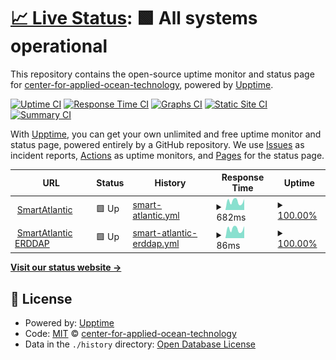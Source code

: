 # [📈 Live Status](https://center-for-applied-ocean-technology.github.io/smartatlantic-monitor): <!--live status--> **🟩 All systems operational**

This repository contains the open-source uptime monitor and status page for [center-for-applied-ocean-technology](https://center-for-applied-ocean-technology.github.io/smartatlantic-monitor), powered by [Upptime](https://github.com/upptime/upptime).

[![Uptime CI](https://github.com/center-for-applied-ocean-technology/smartatlantic-monitor/workflows/Uptime%20CI/badge.svg)](https://github.com/center-for-applied-ocean-technology/smartatlantic-monitor/actions?query=workflow%3A%22Uptime+CI%22)
[![Response Time CI](https://github.com/center-for-applied-ocean-technology/smartatlantic-monitor/workflows/Response%20Time%20CI/badge.svg)](https://github.com/center-for-applied-ocean-technology/smartatlantic-monitor/actions?query=workflow%3A%22Response+Time+CI%22)
[![Graphs CI](https://github.com/center-for-applied-ocean-technology/smartatlantic-monitor/workflows/Graphs%20CI/badge.svg)](https://github.com/center-for-applied-ocean-technology/smartatlantic-monitor/actions?query=workflow%3A%22Graphs+CI%22)
[![Static Site CI](https://github.com/center-for-applied-ocean-technology/smartatlantic-monitor/workflows/Static%20Site%20CI/badge.svg)](https://github.com/center-for-applied-ocean-technology/smartatlantic-monitor/actions?query=workflow%3A%22Static+Site+CI%22)
[![Summary CI](https://github.com/center-for-applied-ocean-technology/smartatlantic-monitor/workflows/Summary%20CI/badge.svg)](https://github.com/center-for-applied-ocean-technology/smartatlantic-monitor/actions?query=workflow%3A%22Summary+CI%22)

With [Upptime](https://upptime.js.org), you can get your own unlimited and free uptime monitor and status page, powered entirely by a GitHub repository. We use [Issues](https://github.com/center-for-applied-ocean-technology/smartatlantic-monitor/issues) as incident reports, [Actions](https://github.com/center-for-applied-ocean-technology/smartatlantic-monitor/actions) as uptime monitors, and [Pages](https://center-for-applied-ocean-technology.github.io/smartatlantic-monitor) for the status page.

<!--start: status pages-->
<!-- This summary is generated by Upptime (https://github.com/upptime/upptime) -->
<!-- Do not edit this manually, your changes will be overwritten -->
<!-- prettier-ignore -->
| URL | Status | History | Response Time | Uptime |
| --- | ------ | ------- | ------------- | ------ |
| <img alt="" src="https://icons.duckduckgo.com/ip3/www.smartatlantic.ca.ico" height="13"> [SmartAtlantic](https://www.smartatlantic.ca) | 🟩 Up | [smart-atlantic.yml](https://github.com/center-for-applied-ocean-technology/smartatlantic-monitor/commits/HEAD/history/smart-atlantic.yml) | <details><summary><img alt="Response time graph" src="./graphs/smart-atlantic/response-time-week.png" height="20"> 682ms</summary><br><a href="https://center-for-applied-ocean-technology.github.io/smartatlantic-monitor/history/smart-atlantic"><img alt="Response time 572" src="https://img.shields.io/endpoint?url=https%3A%2F%2Fraw.githubusercontent.com%2Fcenter-for-applied-ocean-technology%2Fsmartatlantic-monitor%2FHEAD%2Fapi%2Fsmart-atlantic%2Fresponse-time.json"></a><br><a href="https://center-for-applied-ocean-technology.github.io/smartatlantic-monitor/history/smart-atlantic"><img alt="24-hour response time 865" src="https://img.shields.io/endpoint?url=https%3A%2F%2Fraw.githubusercontent.com%2Fcenter-for-applied-ocean-technology%2Fsmartatlantic-monitor%2FHEAD%2Fapi%2Fsmart-atlantic%2Fresponse-time-day.json"></a><br><a href="https://center-for-applied-ocean-technology.github.io/smartatlantic-monitor/history/smart-atlantic"><img alt="7-day response time 682" src="https://img.shields.io/endpoint?url=https%3A%2F%2Fraw.githubusercontent.com%2Fcenter-for-applied-ocean-technology%2Fsmartatlantic-monitor%2FHEAD%2Fapi%2Fsmart-atlantic%2Fresponse-time-week.json"></a><br><a href="https://center-for-applied-ocean-technology.github.io/smartatlantic-monitor/history/smart-atlantic"><img alt="30-day response time 548" src="https://img.shields.io/endpoint?url=https%3A%2F%2Fraw.githubusercontent.com%2Fcenter-for-applied-ocean-technology%2Fsmartatlantic-monitor%2FHEAD%2Fapi%2Fsmart-atlantic%2Fresponse-time-month.json"></a><br><a href="https://center-for-applied-ocean-technology.github.io/smartatlantic-monitor/history/smart-atlantic"><img alt="1-year response time 572" src="https://img.shields.io/endpoint?url=https%3A%2F%2Fraw.githubusercontent.com%2Fcenter-for-applied-ocean-technology%2Fsmartatlantic-monitor%2FHEAD%2Fapi%2Fsmart-atlantic%2Fresponse-time-year.json"></a></details> | <details><summary><a href="https://center-for-applied-ocean-technology.github.io/smartatlantic-monitor/history/smart-atlantic">100.00%</a></summary><a href="https://center-for-applied-ocean-technology.github.io/smartatlantic-monitor/history/smart-atlantic"><img alt="All-time uptime 98.42%" src="https://img.shields.io/endpoint?url=https%3A%2F%2Fraw.githubusercontent.com%2Fcenter-for-applied-ocean-technology%2Fsmartatlantic-monitor%2FHEAD%2Fapi%2Fsmart-atlantic%2Fuptime.json"></a><br><a href="https://center-for-applied-ocean-technology.github.io/smartatlantic-monitor/history/smart-atlantic"><img alt="24-hour uptime 100.00%" src="https://img.shields.io/endpoint?url=https%3A%2F%2Fraw.githubusercontent.com%2Fcenter-for-applied-ocean-technology%2Fsmartatlantic-monitor%2FHEAD%2Fapi%2Fsmart-atlantic%2Fuptime-day.json"></a><br><a href="https://center-for-applied-ocean-technology.github.io/smartatlantic-monitor/history/smart-atlantic"><img alt="7-day uptime 100.00%" src="https://img.shields.io/endpoint?url=https%3A%2F%2Fraw.githubusercontent.com%2Fcenter-for-applied-ocean-technology%2Fsmartatlantic-monitor%2FHEAD%2Fapi%2Fsmart-atlantic%2Fuptime-week.json"></a><br><a href="https://center-for-applied-ocean-technology.github.io/smartatlantic-monitor/history/smart-atlantic"><img alt="30-day uptime 100.00%" src="https://img.shields.io/endpoint?url=https%3A%2F%2Fraw.githubusercontent.com%2Fcenter-for-applied-ocean-technology%2Fsmartatlantic-monitor%2FHEAD%2Fapi%2Fsmart-atlantic%2Fuptime-month.json"></a><br><a href="https://center-for-applied-ocean-technology.github.io/smartatlantic-monitor/history/smart-atlantic"><img alt="1-year uptime 98.42%" src="https://img.shields.io/endpoint?url=https%3A%2F%2Fraw.githubusercontent.com%2Fcenter-for-applied-ocean-technology%2Fsmartatlantic-monitor%2FHEAD%2Fapi%2Fsmart-atlantic%2Fuptime-year.json"></a></details>
| <img alt="" src="https://icons.duckduckgo.com/ip3/www.smartatlantic.ca.ico" height="13"> [SmartAtlantic ERDDAP](https://www.smartatlantic.ca/erddap/index.html) | 🟩 Up | [smart-atlantic-erddap.yml](https://github.com/center-for-applied-ocean-technology/smartatlantic-monitor/commits/HEAD/history/smart-atlantic-erddap.yml) | <details><summary><img alt="Response time graph" src="./graphs/smart-atlantic-erddap/response-time-week.png" height="20"> 86ms</summary><br><a href="https://center-for-applied-ocean-technology.github.io/smartatlantic-monitor/history/smart-atlantic-erddap"><img alt="Response time 373" src="https://img.shields.io/endpoint?url=https%3A%2F%2Fraw.githubusercontent.com%2Fcenter-for-applied-ocean-technology%2Fsmartatlantic-monitor%2FHEAD%2Fapi%2Fsmart-atlantic-erddap%2Fresponse-time.json"></a><br><a href="https://center-for-applied-ocean-technology.github.io/smartatlantic-monitor/history/smart-atlantic-erddap"><img alt="24-hour response time 113" src="https://img.shields.io/endpoint?url=https%3A%2F%2Fraw.githubusercontent.com%2Fcenter-for-applied-ocean-technology%2Fsmartatlantic-monitor%2FHEAD%2Fapi%2Fsmart-atlantic-erddap%2Fresponse-time-day.json"></a><br><a href="https://center-for-applied-ocean-technology.github.io/smartatlantic-monitor/history/smart-atlantic-erddap"><img alt="7-day response time 86" src="https://img.shields.io/endpoint?url=https%3A%2F%2Fraw.githubusercontent.com%2Fcenter-for-applied-ocean-technology%2Fsmartatlantic-monitor%2FHEAD%2Fapi%2Fsmart-atlantic-erddap%2Fresponse-time-week.json"></a><br><a href="https://center-for-applied-ocean-technology.github.io/smartatlantic-monitor/history/smart-atlantic-erddap"><img alt="30-day response time 73" src="https://img.shields.io/endpoint?url=https%3A%2F%2Fraw.githubusercontent.com%2Fcenter-for-applied-ocean-technology%2Fsmartatlantic-monitor%2FHEAD%2Fapi%2Fsmart-atlantic-erddap%2Fresponse-time-month.json"></a><br><a href="https://center-for-applied-ocean-technology.github.io/smartatlantic-monitor/history/smart-atlantic-erddap"><img alt="1-year response time 373" src="https://img.shields.io/endpoint?url=https%3A%2F%2Fraw.githubusercontent.com%2Fcenter-for-applied-ocean-technology%2Fsmartatlantic-monitor%2FHEAD%2Fapi%2Fsmart-atlantic-erddap%2Fresponse-time-year.json"></a></details> | <details><summary><a href="https://center-for-applied-ocean-technology.github.io/smartatlantic-monitor/history/smart-atlantic-erddap">100.00%</a></summary><a href="https://center-for-applied-ocean-technology.github.io/smartatlantic-monitor/history/smart-atlantic-erddap"><img alt="All-time uptime 98.40%" src="https://img.shields.io/endpoint?url=https%3A%2F%2Fraw.githubusercontent.com%2Fcenter-for-applied-ocean-technology%2Fsmartatlantic-monitor%2FHEAD%2Fapi%2Fsmart-atlantic-erddap%2Fuptime.json"></a><br><a href="https://center-for-applied-ocean-technology.github.io/smartatlantic-monitor/history/smart-atlantic-erddap"><img alt="24-hour uptime 100.00%" src="https://img.shields.io/endpoint?url=https%3A%2F%2Fraw.githubusercontent.com%2Fcenter-for-applied-ocean-technology%2Fsmartatlantic-monitor%2FHEAD%2Fapi%2Fsmart-atlantic-erddap%2Fuptime-day.json"></a><br><a href="https://center-for-applied-ocean-technology.github.io/smartatlantic-monitor/history/smart-atlantic-erddap"><img alt="7-day uptime 100.00%" src="https://img.shields.io/endpoint?url=https%3A%2F%2Fraw.githubusercontent.com%2Fcenter-for-applied-ocean-technology%2Fsmartatlantic-monitor%2FHEAD%2Fapi%2Fsmart-atlantic-erddap%2Fuptime-week.json"></a><br><a href="https://center-for-applied-ocean-technology.github.io/smartatlantic-monitor/history/smart-atlantic-erddap"><img alt="30-day uptime 100.00%" src="https://img.shields.io/endpoint?url=https%3A%2F%2Fraw.githubusercontent.com%2Fcenter-for-applied-ocean-technology%2Fsmartatlantic-monitor%2FHEAD%2Fapi%2Fsmart-atlantic-erddap%2Fuptime-month.json"></a><br><a href="https://center-for-applied-ocean-technology.github.io/smartatlantic-monitor/history/smart-atlantic-erddap"><img alt="1-year uptime 98.40%" src="https://img.shields.io/endpoint?url=https%3A%2F%2Fraw.githubusercontent.com%2Fcenter-for-applied-ocean-technology%2Fsmartatlantic-monitor%2FHEAD%2Fapi%2Fsmart-atlantic-erddap%2Fuptime-year.json"></a></details>

<!--end: status pages-->

[**Visit our status website →**](https://center-for-applied-ocean-technology.github.io/smartatlantic-monitor)

## 📄 License

- Powered by: [Upptime](https://github.com/upptime/upptime)
- Code: [MIT](./LICENSE) © [center-for-applied-ocean-technology](https://center-for-applied-ocean-technology.github.io/smartatlantic-monitor)
- Data in the `./history` directory: [Open Database License](https://opendatacommons.org/licenses/odbl/1-0/)
